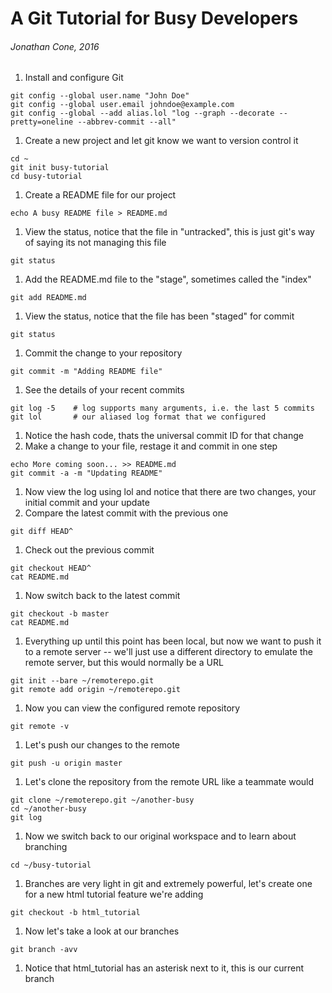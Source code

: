 # A Git Tutorial for Busy Developers

###### Jonathan Cone, 2016 

1. Install and configure Git 

  ```
  git config --global user.name "John Doe"
  git config --global user.email johndoe@example.com
  git config --global --add alias.lol "log --graph --decorate --pretty=oneline --abbrev-commit --all"
  ```
1. Create a new project and let git know we want to version control it
  
  ````    
  cd ~
  git init busy-tutorial
  cd busy-tutorial
  ````
1. Create a README file for our project

  ```
  echo A busy README file > README.md
  ```
1. View the status, notice that the file in "untracked", this is just git's way of saying its not managing this file
  
  ```
  git status
  ```
1. Add the README.md file to the "stage", sometimes called the "index"

  ```
  git add README.md
  ```
1. View the status, notice that the file has been "staged" for commit
  
  ```
  git status
  ```
1. Commit the change to your repository
  
  ```
  git commit -m "Adding README file"
  ```
1. See the details of your recent commits
  
  ```    
  git log -5    # log supports many arguments, i.e. the last 5 commits
  git lol       # our aliased log format that we configured
  ```
1. Notice the hash code, thats the universal commit ID for that change
1. Make a change to your file, restage it and commit in one step

  ```
  echo More coming soon... >> README.md
  git commit -a -m "Updating README"
  ```
1. Now view the log using lol and notice that there are two changes, your initial commit and your update
1. Compare the latest commit with the previous one
  
  ```
  git diff HEAD^
  ```
1. Check out the previous commit
  
  ```
  git checkout HEAD^
  cat README.md
  ```
1. Now switch back to the latest commit
  
  ```
  git checkout -b master
  cat README.md
  ```
1. Everything up until this point has been local, but now we want to push it to a remote server -- we'll just use a different directory to emulate the remote server, but this would normally be a URL
  
  ```
  git init --bare ~/remoterepo.git
  git remote add origin ~/remoterepo.git
  ```
1. Now you can view the configured remote repository
  
  ```
  git remote -v
  ```
1. Let's push our changes to the remote

  ```
  git push -u origin master
  ```
1. Let's clone the repository from the remote URL like a teammate would

  ```
  git clone ~/remoterepo.git ~/another-busy
  cd ~/another-busy
  git log
  ```
1. Now we switch back to our original workspace and to learn about branching

  ```
  cd ~/busy-tutorial
  ```
1. Branches are very light in git and extremely powerful, let's create one for a new html tutorial feature we're adding

  ```
  git checkout -b html_tutorial
  ```
1. Now let's take a look at our branches

  ```
  git branch -avv
  ```
1. Notice that html_tutorial has an asterisk next to it, this is our current branch
